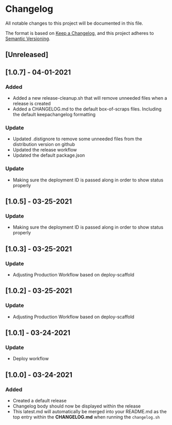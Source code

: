 # Changelog
All notable changes to this project will be documented in this file.

The format is based on [Keep a Changelog](https://keepachangelog.com/en/1.0.0/),
and this project adheres to [Semantic Versioning](https://semver.org/spec/v2.0.0.html).

## [Unreleased]

## [1.0.7] - 04-01-2021
### Added
- Added a new release-cleanup.sh that will remove unneeded files when a release is created
- Added a CHANGELOG.md to the default box-of-scraps files. Including the default keepachangelog formatting
### Update
- Updated .distignore to remove some unneeded files from the distribution version on github
- Updated the release workflow
- Updated the default package.json

### Update
- Making sure the deployment ID is passed along in order to show status properly
## [1.0.5] - 03-25-2021
### Update
- Making sure the deployment ID is passed along in order to show status properly

## [1.0.3] - 03-25-2021
### Update
- Adjusting Production Workflow based on deploy-scaffold

## [1.0.2] - 03-25-2021
### Update
- Adjusting Production Workflow based on deploy-scaffold

## [1.0.1] - 03-24-2021
### Update
- Deploy workflow

## [1.0.0] - 03-24-2021
### Added
- Created a default release
- Changelog body should now be displayed within the release
- This latest.md will automatically be merged into your README.md as the top entry within the **CHANGELOG.md** when running the `changelog.sh`
